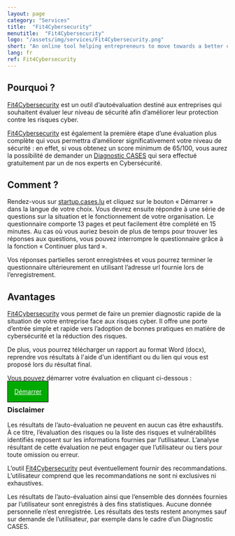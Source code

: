 ```yaml
---
layout: page
category: "Services"
title:  "Fit4Cybersecurity"
menutitle:  "Fit4Cybersecurity"
logo: "/assets/img/services/Fit4Cybersecurity.png"
short: "An online tool helping entrepreneurs to move towards a better cybersecurity strategy."
lang: fr
ref: Fit4Cybersecurity
---
```


## Pourquoi ?

[Fit4Cybersecurity](http://startup.cases.lu) est un outil d’autoévaluation destiné aux entreprises qui souhaitent évaluer leur niveau de sécurité afin d’améliorer leur protection contre les risques cyber.

[Fit4Cybersecurity](http://startup.cases.lu) est également la première étape d’une évaluation plus complète qui vous permettra d’améliorer significativement votre niveau de sécurité : en effet, si vous obtenez un score minimum de 65/100, vous aurez la possibilité de demander un [Diagnostic CASES](https://www.cases.lu/services/diagnostic_fr.html) qui sera effectué gratuitement par un de nos experts en Cybersécurité.

## Comment ?

Rendez-vous sur [startup.cases.lu](https://startup.cases.lu) et cliquez sur le bouton « Démarrer » dans la langue de votre choix. Vous devrez ensuite répondre à une série de questions sur la situation et le fonctionnement de votre organisation. Le questionnaire comporte 13 pages et peut facilement être complété en 15 minutes. Au cas où vous auriez besoin de plus de temps pour trouver les réponses aux questions, vous pouvez interrompre le questionnaire grâce à la fonction « Continuer plus tard ».

Vos réponses partielles seront enregistrées et vous pourrez terminer le questionnaire ultérieurement en utilisant l’adresse url fournie lors de l’enregistrement.

## Avantages

[Fit4Cybersecurity](http://startup.cases.lu) vous permet de faire un premier diagnostic rapide de la situation de votre entreprise face aux risques cyber. Il offre une porte d’entrée simple et rapide vers l’adoption de bonnes pratiques en matière de cybersécurité et la réduction des risques.

De plus, vous pourrez télécharger un rapport au format Word (docx), reprendre vos résultats à l'aide d'un identifiant ou du lien qui vous est proposé lors du résultat final.

Vous pouvez démarrer votre évaluation en cliquant ci-dessous :

<a href="http://startup.cases.lu" style="border: 1px solid #000000; background-color: #00AA00; color:#FFFFFF; padding: 15px; margin: auto 0 auto 0;">Démarrer</a>

### Disclaimer

Les résultats de l’auto-évaluation ne peuvent en aucun cas être exhaustifs. À ce titre, l’évaluation des risques ou la liste des risques et vulnérabilités identifiés reposent sur les informations fournies par l’utilisateur. L’analyse résultant de cette évaluation ne peut engager que l’utilisateur ou tiers pour toute omission ou erreur.

L’outil [Fit4Cybersecurity](http://startup.cases.lu) peut éventuellement fournir des recommandations. L’utilisateur comprend que les recommandations ne sont ni exclusives ni exhaustives.

Les résultats de l’auto-évaluation ainsi que l’ensemble des données fournies par l’utilisateur sont enregistrés à des fins statistiques. Aucune donnée personnelle n’est enregistrée. Les résultats des tests restent anonymes  sauf sur demande de l’utilisateur, par exemple dans le cadre d’un Diagnostic CASES.
